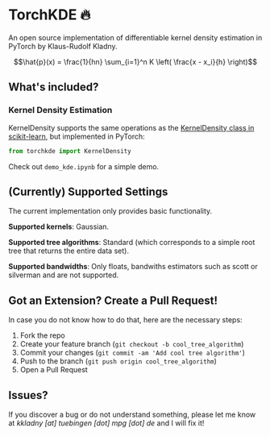 # TorchKDE :fire:

An open source implementation of differentiable kernel density estimation in PyTorch by Klaus-Rudolf Kladny. 

$$\hat{p}(x) = \frac{1}{hn} \sum_{i=1}^n K \left( \frac{x - x_i}{h} \right)$$

## What's included?

### Kernel Density Estimation

KernelDensity supports the same operations as the [KernelDensity class in scikit-learn](https://scikit-learn.org/dev/modules/generated/sklearn.neighbors.KernelDensity.html), but implemented in PyTorch:

```python
from torchkde import KernelDensity
```

Check out `demo_kde.ipynb` for a simple demo.


## (Currently) Supported Settings

The current implementation only provides basic functionality.

**Supported kernels**: Gaussian.

**Supported tree algorithms**: Standard (which corresponds to a simple root tree that returns the entire data set).

**Supported bandwidths**: Only floats, bandwiths estimators such as scott or silverman and are not supported.

## Got an Extension? Create a Pull Request!

In case you do not know how to do that, here are the necessary steps:

1. Fork the repo
2. Create your feature branch (`git checkout -b cool_tree_algorithm`)
3. Commit your changes (`git commit -am 'Add cool tree algorithm'`)
4. Push to the branch (`git push origin cool_tree_algorithm`)
5. Open a Pull Request

## Issues?

If you discover a bug or do not understand something, please let me know at *kkladny [at] tuebingen [dot] mpg [dot] de* and I will fix it!
